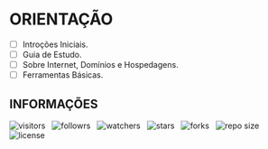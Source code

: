 # ORIENTAÇÃO

- [ ] Introções Iniciais.
- [ ] Guia de Estudo.
- [ ] Sobre Internet, Domínios e Hospedagens.
- [ ] Ferramentas Básicas.

## INFORMAÇÕES

![visitors](https://visitor-badge.glitch.me/badge?page_id=Devsgeeknerd.orientacao-full-stack "Total de Visitas")
&nbsp;
![followrs](https://img.shields.io/github/followers/Devsgeeknerd?style=social "Total de Seguidores")
&nbsp;
![watchers](https://img.shields.io/github/watchers/Devsgeeknerd/orientacao-full-stack?style=social "Total de Observadores")
&nbsp;
![stars](https://img.shields.io/github/stars/Devsgeeknerd/orientacao-full-stack?style=social "Total de Estrelas Recebidas")
&nbsp;
![forks](https://img.shields.io/github/forks/Devsgeeknerd/orientacao-full-stack?style=social "Total de Forks")
&nbsp;
![repo size](https://img.shields.io/github/repo-size/Devsgeeknerd/orientacao-full-stack?style=social "Tamanho do Repositório")
&nbsp;
![license](https://img.shields.io/github/license/Devsgeeknerd/orientacao-full-stack?style=social "Licença do Repositório")

